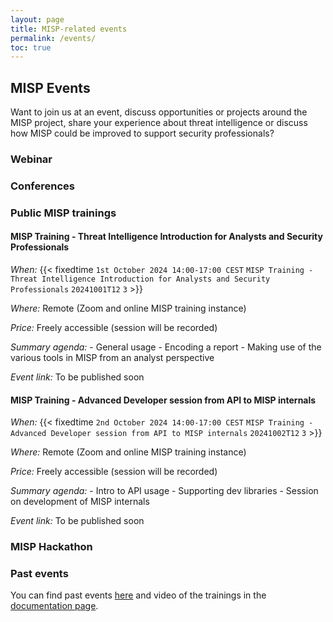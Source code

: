 ```yaml
---
layout: page
title: MISP-related events
permalink: /events/
toc: true
---
```


## MISP Events

Want to join us at an event, discuss opportunities or projects around the MISP project, share your experience about threat intelligence or discuss how MISP could be improved to support security professionals?

### Webinar


### Conferences 


### Public MISP trainings 


#### MISP Training - Threat Intelligence Introduction for Analysts and Security Professionals

  *When:* {{< fixedtime `1st October 2024 14:00-17:00 CEST` `MISP Training - Threat Intelligence Introduction for Analysts and Security Professionals` `20241001T12` `3` >}}

  *Where:* Remote (Zoom and online MISP training instance)

  *Price:* Freely accessible  (session will be recorded)

  *Summary agenda:*
    - General usage
    - Encoding a report
    - Making use of the various tools in MISP from an analyst perspective

  *Event link:* To be published soon 

#### MISP Training - Advanced Developer session from API to MISP internals

  *When:* {{< fixedtime `2nd October 2024 14:00-17:00 CEST` `MISP Training - Advanced Developer session from API to MISP internals` `20241002T12` `3` >}}

  *Where:* Remote (Zoom and online MISP training instance)

  *Price:* Freely accessible (session will be recorded) 

  *Summary agenda:*
    - Intro to API usage
    - Supporting dev libraries
    - Session on development of MISP internals

  *Event link:* To be published soon 

### MISP Hackathon


### Past events

You can find past events [here](/past-events/) and video of the trainings in the [documentation page](https://www.misp-project.org/documentation/).
